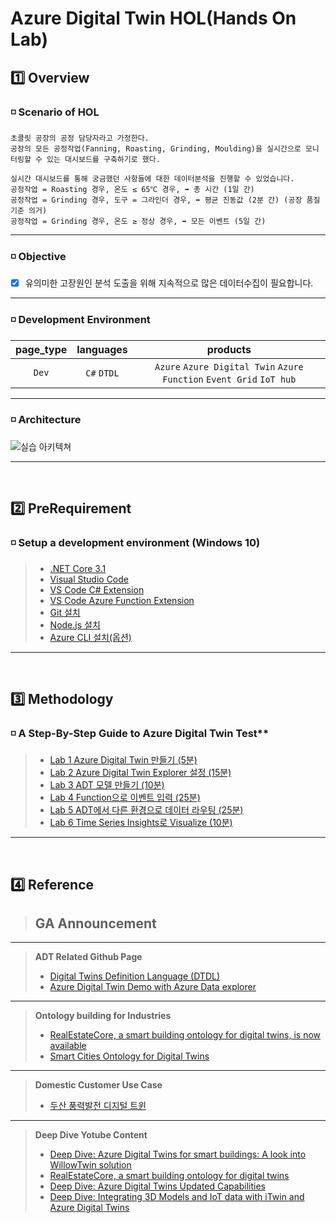 # Azure Digital Twin HOL(Hands On Lab) 

## 1️⃣ Overview
### ◽ Scenario of HOL 
    초콜릿 공장의 공정 담당자라고 가정한다.
    공장의 모든 공정작업(Fanning, Roasting, Grinding, Moulding)을 실시간으로 모니터링할 수 있는 대시보드를 구축하기로 했다.
    
    실시간 대시보드를 통해 궁금했던 사항들에 대한 데이터분석을 진행할 수 있었습니다. 
    공정작업 = Roasting 경우, 온도 ≤ 65℃ 경우, ➡ 총 시간 (1일 간)
    공정작업 = Grinding 경우, 도구 = 그라인더 경우, ➡ 평균 진동값 (2분 간) (공장 품질 기준 의거) 
    공정작업 = Grinding 경우, 온도 ≥ 정상 경우, ➡ 모든 이벤트 (5일 간)
---    
   
### ◽ Objective
   - [x] 유의미한 고장원인 분석 도출을 위해 지속적으로 많은 데이터수집이 필요합니다.
---

### ◽ Development Environment
page_type | languages | products
:------:|:------:|:------:
`Dev`|`C#` `DTDL`|`Azure` `Azure Digital Twin` `Azure Function` `Event Grid` `IoT hub`
---

### ◽ Architecture
![실습 아키텍쳐](images/hol-architecture.png)

---
<br>

## 2️⃣ PreRequirement
### ◽ Setup a development environment (Windows 10)
> - [.NET Core 3.1](https://dotnet.microsoft.com/download)
> - [Visual Studio Code](https://code.visualstudio.com/)
> - [VS Code C# Extension](https://marketplace.visualstudio.com/items?itemName=ms-dotnettools.csharp)
> - [VS Code Azure Function Extension](https://marketplace.visualstudio.com/items?itemName=ms-azuretools.vscode-azurefunctions)
> - [Git 설치](https://git-scm.com/downloads)
> - [Node.js 설치](https://nodejs.org/ko/download/)
> - [Azure CLI 설치(옵션)](https://docs.microsoft.com/ko-kr/cli/azure/install-azure-cli)
---
<br>

## 3️⃣ Methodology
### ◽ A Step-By-Step Guide to Azure Digital Twin Test**
> - [Lab 1 Azure Digital Twin 만들기 (5분)](lab1-adt-basic.md)
> - [Lab 2 Azure Digital Twin Explorer 설정 (15분)](lab2-setup-model.md)
> - [Lab 3 ADT 모델 만들기 (10분)](lab3-adt-model.md)
> - [Lab 4 Function으로 이벤트 입력 (25분)](lab4-ingest-event.md)
> - [Lab 5 ADT에서 다른 환경으로 데이터 라우팅 (25분)](lab5-adt-route.md)
> - [Lab 6 Time Series Insights로 Visualize (10분)](lab6-visualize-tsi.md)
---
<br>

## 4️⃣ Reference

> **GA Announcement**
> - 
---
> **ADT Related Github Page**
> - [Digital Twins Definition Language (DTDL)](https://github.com/Azure/opendigitaltwins-dtdl/blob/master/DTDL/v2/dtdlv2.md)
> - [Azure Digital Twin Demo with Azure Data explorer](https://github.com/ilseokoh/adt-adx-demo)
---
> **Ontology building for Industries**
> - [RealEstateCore, a smart building ontology for digital twins, is now available](https://techcommunity.microsoft.com/t5/internet-of-things/realestatecore-a-smart-building-ontology-for-digital-twins-is/ba-p/1914794)
> - [Smart Cities Ontology for Digital Twins](https://techcommunity.microsoft.com/t5/internet-of-things/smart-cities-ontology-for-digital-twins/ba-p/2166585)
---
> **Domestic Customer Use Case**
> - [두산 풍력발전 디지털 트윈](https://customers.microsoft.com/en-us/story/848311-doosan-manufacturing-azure-digital-twins)
---
> **Deep Dive Yotube Content**
> - [Deep Dive: Azure Digital Twins for smart buildings: A look into WillowTwin solution](https://www.youtube.com/watch?v=Kbv1a_74FC0)
> - [RealEstateCore, a smart building ontology for digital twins](https://www.youtube.com/watch?v=mN0pAvC2pAo&list=RDCMUCL7wy-iy_V76xxPnrIzGOZQ&index=3)
> - [Deep Dive: Azure Digital Twins Updated Capabilities](https://channel9.msdn.com/Shows/Internet-of-Things-Show/Deep-Dive-Azure-Digital-Twins-Updated-Capabilities)
> - [Deep Dive: Integrating 3D Models and IoT data with iTwin and Azure Digital Twins](https://channel9.msdn.com/Shows/Internet-of-Things-Show/Deep-Dive-Integrating-3D-Models-and-IoT-data-with-iTwin-and-Azure-Digital-Twins?term=Bentley&lang-en=true)
